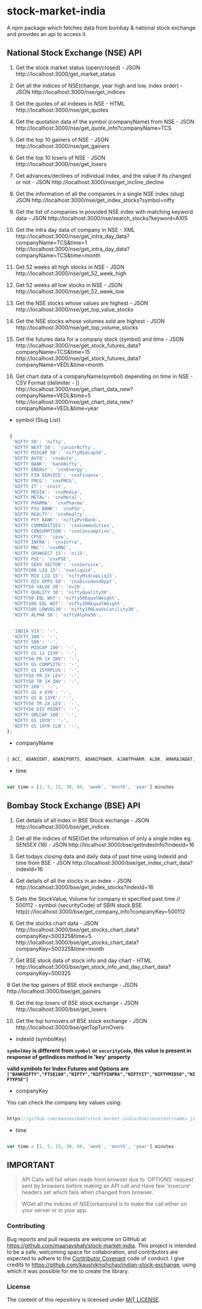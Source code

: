 # stock-market-india
A npm package which fetches data from bombay & national stock exchange and provides an api to access it.


## National Stock Exchange (NSE) API

1. Get the stock market status (open/closed) - JSON
http://localhost:3000/get_market_status

2. Get all the indices of NSE(change, year high and low, index order) - JSON
http://localhost:3000/nse/get_indices

3. Get the quotes of all indexes in NSE - HTML
http://localhost:3000/nse/get_quotes

4. Get the quotation data of the symbol (companyName) from NSE - JSON
http://localhost:3000/nse/get_quote_info?companyName=TCS

5. Get the top 10 gainers of NSE - JSON
http://localhost:3000/nse/get_gainers

6. Get the top 10 losers of NSE - JSON
http://localhost:3000/nse/get_losers

7. Get advances/declines of individual index, and the value if its changed or not - JSON
http://localhost:3000/nse/get_incline_decline

8. Get the information of all the companies in a single NSE index (slug) JSON
http://localhost:3000/nse/get_index_stocks?symbol=nifty

9. Get the list of companies in provided NSE index with matching keyword data - JSON
http://localhost:3000/nse/search_stocks?keyword=AXIS

10. Get the intra day data of company in NSE - XML
http://localhost:3000/nse/get_intra_day_data?companyName=TCS&time=1
http://localhost:3000/nse/get_intra_day_data?companyName=TCS&time=month

11. Get 52 weeks all high stocks in NSE - JSON
http://localhost:3000/nse/get_52_week_high

12. Get 52 weeks all low stocks in NSE - JSON
http://localhost:3000/nse/get_52_week_low

13. Get the NSE stocks whose values are highest - JSON
http://localhost:3000/nse/get_top_value_stocks

14. Get the NSE stocks whose volumes sold are highest - JSON
http://localhost:3000/nse/get_top_volume_stocks

15. Get the futures data for a company stock (symbol) and time - JSON
http://localhost:3000/nse/get_stock_futures_data?companyName=TCS&time=15
http://localhost:3000/nse/get_stock_futures_data?companyName=VEDL&time=month

16. Get chart data of a companyName(symbol) depending on time in NSE - CSV Format (delimiter - |)
http://localhost:3000/nse/get_chart_data_new?companyName=VEDL&time=5
http://localhost:3000/nse/get_chart_data_new?companyName=VEDL&time=year

- symbol (Slug List)
```javascript

 {
  'NIFTY 50': 'nifty',
  'NIFTY NEXT 50': 'juniorNifty',
  'NIFTY MIDCAP 50': 'niftyMidcap50',
  'NIFTY AUTO': 'cnxAuto',
  'NIFTY BANK': 'bankNifty',
  'NIFTY ENERGY': 'cnxEnergy',
  'NIFTY FIN SERVICE': 'cnxFinance',
  'NIFTY FMCG': 'cnxFMCG',
  'NIFTY IT': 'cnxit',
  'NIFTY MEDIA': 'cnxMedia',
  'NIFTY METAL': 'cnxMetal',
  'NIFTY PHARMA': 'cnxPharma',
  'NIFTY PSU BANK': 'cnxPSU',
  'NIFTY REALTY': 'cnxRealty',
  'NIFTY PVT BANK': 'niftyPvtBank',
  'NIFTY COMMODITIES': 'cnxCommodities',
  'NIFTY CONSUMPTION': 'cnxConsumption',
  'NIFTY CPSE': 'cpse',
  'NIFTY INFRA': 'cnxInfra',
  'NIFTY MNC': 'cnxMNC',
  'NIFTY GROWSECT 15': 'ni15',
  'NIFTY PSE': 'cnxPSE',
  'NIFTY SERV SECTOR': 'cnxService',
  'NIFTY100 LIQ 15': 'nseliquid',
  'NIFTY MID LIQ 15': 'niftyMidcapLiq15',
  'NIFTY DIV OPPS 50': 'cnxDividendOppt',
  'NIFTY50 VALUE 20': 'nv20',
  'NIFTY QUALITY 30': 'niftyQuality30',
  'NIFTY50 EQL WGT': 'nifty50EqualWeight',
  'NIFTY100 EQL WGT': 'nifty100EqualWeight',
  'NIFTY100 LOWVOL30': 'nifty100LowVolatility30',
  'NIFTY ALPHA 50': 'niftyAlpha50',


  'INDIA VIX': '-',
  'NIFTY 100': '-',
  'NIFTY 500': '-',
  'NIFTY MIDCAP 100': '-',
  'NIFTY GS 11 15YR': '-',
  'NIFTY50 PR 1X INV': '-',
  'NIFTY GS COMPSITE': '-',
  'NIFTY GS 15YRPLUS': '-',
  'NIFTY50 PR 2X LEV': '-',
  'NIFTY50 TR 1X INV': '-',
  'NIFTY 200': '-',
  'NIFTY GS 4 8YR': '-',
  'NIFTY GS 8 13YR': '-',
  'NIFTY50 TR 2X LEV': '-',
  'NIFTY50 DIV POINT': '-',
  'NIFTY SMLCAP 100': '-',
  'NIFTY GS 10YR': '-',
  'NIFTY GS 10YR CLN': '-',
};

```

- companyName

```javascript

[ ACC, ADANIENT, ADANIPORTS, ADANIPOWER, AJANTPHARM, ALBK, AMARAJABAT, AMBUJACEM, APOLLOHOSP, APOLLOTYRE, ARVIND, ASHOKLEY, ASIANPAINT, AUROPHARMA, AXISBANK, BAJAJ-AUTO, BAJFINANCE, BAJAJFINSV, BALKRISIND, BANKBARODA, BANKINDIA, BATAINDIA, BEML, BERGEPAINT, BEL, BHARATFIN, BHARATFORG, BPCL, BHARTIARTL, INFRATEL, BHEL, BIOCON, BOSCHLTD, BRITANNIA, CADILAHC, CANFINHOME, CANBK, CAPF, CASTROLIND, CEATLTD, CENTURYTEX, CESC, CGPOWER, CHENNPETRO, CHOLAFIN, CIPLA, COALINDIA, COLPAL, CONCOR, CUMMINSIND, DABUR, DCBBANK, DHFL, DISHTV, DIVISLAB, DLF, DRREDDY, EICHERMOT, ENGINERSIN, EQUITAS, ESCORTS, EXIDEIND, FEDERALBNK, GAIL, GLENMARK, GMRINFRA, GODFRYPHLP, GODREJCP, GODREJIND, GRASIM, GSFC, HAVELLS, HCLTECH, HDFCBANK, HDFC, HEROMOTOCO, HEXAWARE, HINDALCO, HINDPETRO, HINDUNILVR, HINDZINC, ICICIBANK, ICICIPRULI, IDBI, IDEA, IDFCBANK, IDFC, IFCI, IBULHSGFIN, INDIANB, IOC, IGL, INDUSINDBK, INFIBEAM, INFY, INDIGO, IRB, ITC, JISLJALEQS, JPASSOCIAT, JETAIRWAYS, JINDALSTEL, JSWSTEEL, JUBLFOOD, JUSTDIAL, KAJARIACER, KTKBANK, KSCL, KOTAKBANK, KPIT, L&TFH, LT, LICHSGFIN, LUPIN, M&MFIN, MGL, M&M, MANAPPURAM, MRPL, MARICO, MARUTI, MFSL, MINDTREE, MOTHERSUMI, MRF, MCX, MUTHOOTFIN, NATIONALUM, NBCC, NCC, NESTLEIND, NHPC, NIITTECH, NMDC, NTPC, ONGC, OIL, OFSS, ORIENTBANK, PAGEIND, PCJEWELLER, PETRONET, PIDILITIND, PEL, PFC, POWERGRID, PTC, PNB, PVR, RAYMOND, RBLBANK, RELCAPITAL, RCOM, RELIANCE, RELINFRA, RPOWER, REPCOHOME, RECLTD, SHREECEM, SRTRANSFIN, SIEMENS, SREINFRA, SRF, SBIN, SAIL, STAR, SUNPHARMA, SUNTV, SUZLON, SYNDIBANK, TATACHEM, TATACOMM, TCS, TATAELXSI, TATAGLOBAL, TATAMTRDVR, TATAMOTORS, TATAPOWER, TATASTEEL, TECHM, INDIACEM, RAMCOCEM, SOUTHBANK, TITAN, TORNTPHARM, TORNTPOWER, TV18BRDCST, TVSMOTOR, UJJIVAN, ULTRACEMCO, UNIONBANK, UBL, MCDOWELL-N, UPL, VEDL, VGUARD, VOLTAS, WIPRO, WOCKPHARMA, YESBANK, ZEEL ]

```

- time

```javascript

var time = [1, 5, 15, 30, 60, 'week', 'month', 'year'] minutes

```

## Bombay Stock Exchange (BSE) API

1. Get details of all index in BSE Stock exchange - JSON
http://localhost:3000/bse/get_indices

2. Get all the indices of NSE(Get the information of only a single index eg. SENSEX (16) - JSON
http://localhost:3000/bse/getIndexInfo?indexId=16

3. Get todays closing data and daily data of past time using IndexId and time from BSE  - JSON
http://localhost:3000/bse/get_index_chart_data?indexId=16

4. Get details of all the stocks in an index - JSON
http://localhost:3000/bse/get_index_stocks?indexId=16

5. Gets the StockValue, Volume for company in specified past time
// 500112 - symbol (securityCode) of SBIN stock BSE
http))://localhost:3000/bse/get_company_info?companyKey=500112

6. Get the stocks chart data - JSON
http://localhost:3000/bse/get_stocks_chart_data?companyKey=500325&time=5
http://localhost:3000/bse/get_stocks_chart_data?companyKey=500325&time=month

7. Get BSE stock data of stock info and day chart - HTML
http://localhost:3000/bse/get_stock_info_and_day_chart_data?companyKey=500325

8 Get the top gainers of BSE stock exchange - JSON
http://localhost:3000/bse/get_gainers

9. Get the top losers of BSE stock exchange - JSON
http://localhost:3000/bse/get_losers

10. Get the top turnovers of BSE stock exchange - JSON
http://localhost:3000/bse/getTopTurnOvers

- indexId (symbolKey)

**`symbolKey` is different from `symbol` or `securityCode`, this value is present in response of getIndices method in 'key' property**

**valid symbols for Index Futures and Options are `["BANKNIFTY","FTSE100","NIFTY","NIFTYINFRA","NIFTYIT","NIFTYMID50","NIFTYPSE"]`**

- companyKey

You can check the company key values using:

```javascript

https://github.com/maanavshah/stock-market-india/bse/constant/names.js

```

- time

```javascript

var time = [1, 5, 15, 30, 60, 'week', 'month', 'year'] minutes

```

## IMPORTANT

> API Calls will fail when made from browser due to 'OPTIONS' request sent by browsers before making an API call and Have few 'insecure' headers set which fails when changed from browser.

> WGet all the indices of NSE(orkaround is to make the call either on your server or in your app.

### Contributing

Bug reports and pull requests are welcome on GitHub at https://github.com/maanavshah/stock-market-india. This project is intended to be a safe, welcoming space for collaboration, and contributors are expected to adhere to the [Contributor Covenant](http://contributor-covenant.org) code of conduct.
I give credits to https://github.com/kaushiknishchay/indian-stock-exchange, using which it was possible for me to create the library.

### License

The content of this repository is licensed under [MIT LICENSE](LICENSE).
